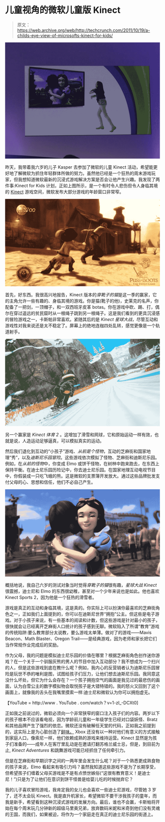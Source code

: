 # 儿童视角的微软儿童版 Kinect 

> 原文：<https://web.archive.org/web/http://techcrunch.com/2011/10/19/a-childs-eye-view-of-microsofts-kinect-for-kids/>

[![](img/9c8bb33335dc41b17e98f217f33e409b.png "OLYMPUS DIGITAL CAMERA")](https://web.archive.org/web/20230203132444/https://techcrunch.com/wp-content/uploads/2011/10/pa180444.jpg)

昨天，我带着我六岁的儿子 Kasper 去参加了微软的儿童 Kinect 活动，希望能更好地了解微软为抓住年轻群体所做的努力。虽然他已经是一个狂热的周末游戏玩家，但我想知道微软最新的沉浸式游戏解决方案是否会让他产生兴趣。我发现了两件事:Kinect for Kids 计划，正如上图所示，是一个有时令人悲伤但令人身临其境的 [Kinect](https://web.archive.org/web/20230203132444/https://techcrunch.com/tag/kinect/) 游戏空间，微软发布大部分游戏的年龄窗口非常窄。

[![](img/79b2b05d0bd81c5e9c48a71b51aca03b.png "scaled.Fight2 with logo 1000x562")](https://web.archive.org/web/20230203132444/https://techcrunch.com/wp-content/uploads/2011/10/scaled-fight2-with-logo-1000x562.jpg)

首先，好东西。我很高兴地报告，Kinect 版本的*穿靴子的猫*是这一季的赢家，它的主角允许一些有趣的、身临其境的游戏。你是猫(靴子的他)，史莱克的名声，你配备了一把剑，一顶帽子，和一双西班牙皮革 botas。你在游戏中砍、踢、打，偶尔在穿过遥远的贫民窟时从一根绳子跳到另一根绳子。这是我们看到的更具沉浸感的冒险游戏之一，卡斯帕非常喜欢。紧随其后的是 *Kinect 星球大战*，尽管互动和游戏性对我来说还是太不稳定了。屏幕上的绝地连枷四处乱转，感觉更像是一个轨道射手。

[![](img/f871e7da9b882acbac02ec81648c67eb.png "scaled.Ski_1")](https://web.archive.org/web/20230203132444/https://techcrunch.com/wp-content/uploads/2011/10/scaled-ski_1.jpg)

另一个赢家是 *Kinect 体育 2* 。这增加了滑雪和网球，它和原始运动一样有效，也就是说，人造运动足够逼真，可以模拟真实的运动。

然后我们退化到互动的“小孩子”游戏、*从前是个怪物*，互动的芝麻街和国家地理“秀”，以及*迪斯尼乐园冒险*。这些游戏依次模拟了怪物、芝麻街和迪斯尼乐园。例如，在*从前的怪物*中，你变成 Elmo 或饼干怪物，在树林中跑来跑去，在东西上保持平衡。在迪士尼乐园历险记中，你去迪士尼乐园。在国家地理互动电视节目中，你假装成一只吃飞蛾的熊。这是微软的支票簿开发放大。通过这些品牌批发支付父母的心、思想和信任，他们不必自己产生。

[![](img/8e5d13afe1875f65b11351629d602bc4.png "scaled.Park_SnowWhite_03")](https://web.archive.org/web/20230203132444/https://techcrunch.com/wp-content/uploads/2011/10/scaled-park_snowwhite_03.png)

概括地说，我自己六岁的测试对象当时觉得*穿靴子的猫*很有趣，*星球大战 Kinect* 很震撼，迪士尼和 Elmo 的东西很幼稚，甚至对一个少年来说也是如此。他也喜欢 Kinect Sports 2，因为他是一个狂热的滑雪者。

游戏是真正的互动和身临其境，这是真的。你实际上可以扮演你最喜欢的芝麻街角色之一，正如我们上面提到的，你可以在迪斯尼世界“拥抱”公主。但这些是电子游戏。对于小孩子来说，有一些基本的阅读和计数，但这些游戏是针对最小的孩子，很快就会让已经离开芝麻街人口统计的孩子感到无聊。微软陷入了所谓“教育”游戏的传统陷阱:要么教育部分太说教，要么游戏太单薄。做对了的游戏——Mavis Beacon、Math Blaster、Oregon Trail——是经典游戏，因为老师和家长把它们当作常规作业完成后的奖励。

作为父母，我的问题是模拟迪士尼乐园的价值在哪里？根据芝麻街角色创作迷你游戏？在一个关于一个驯服灰熊的男人的节目中加入互动部分？我不想成为一个扫兴的人，但是这些游戏到底在教什么呢？例如，我内心的反营销者认为迪斯尼乐园冒险是玩世不恭的唯利是图，试图给孩子们压力，让他们想去迪斯尼乐园。我同意这没什么坏处，但它为什么会存在？一个孩子拥抱空气的画面是我见过的最悲伤的画面，认为白雪公主的数字模拟物会取悦孩子是大错特错的。我的怒火又回到了这个画面上，就像我的舌头在我嘴里摸索一样:迪士尼和微软认为你可以拥抱虚无。

【YouTube = http://www . YouTube . com/watch？v=1-zI_-DCXt0]

正如我之前说过的，微软必须向一个非常狭窄的窗口注入孩子们的内容。两岁以下的孩子根本不应该看电视，因为学龄前儿童和一年级学生已经对口袋妖怪、Bratz 和其他品牌产生了强烈的依恋。微软还没有破解任天堂的代码，正如我之前提到的，这实际上是为心脏创造了[鲜味。](https://web.archive.org/web/20230203132444/https://techcrunch.com/2011/06/17/legend-of-zelda/) Xbox 还没有以一种对他们有意义的方式接触到家庭人口，像索尼一样，他们依赖成熟的游戏来维持运营。Kinect 显然是为孩子们准备的——成年人在客厅里乱动是在邀请打翻苏格兰威士忌，但是，到目前为止, *Kinect Adventures* 和跳舞游戏可能已经抓住了任何牵引力。

但是在芝麻街和早期识字之间的一两年里会发生什么呢？对于一个熟悉更成熟食物的孩子来说，Elmo 看起来有吸引力吗？虽然我知道这些游戏不是为了长期享受，但希望孩子们缠着父母买游戏是不是有点愤世嫉俗(“这很有教育意义！是迪士尼！”)只是为了让他们在意识到饼干怪兽是给婴儿吃的时候抛弃它？

我的儿子喜欢冒险游戏，我肯定我的女儿也会喜欢一些迪士尼游戏，尽管她 3 岁了，还不太会玩 Kinect。我是直升机家长，希望微软不要干涉我孩子的童年，而我是新手，希望看到这种沉浸式游戏的发展方向。最后，谁也不会赢，卡斯帕将开始在每个周末玩几分钟新的超级马里奥兄弟，放弃数码米妮和米奇到他们没有灵魂的王国，而我们，如果被迫，将作为一个家庭走在真正的迪士尼乐园的街道上。
